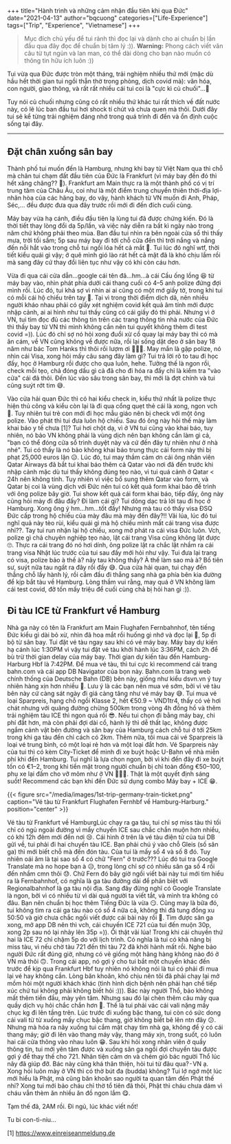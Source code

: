 +++
title="Hành trình và những cảm nhận đầu tiên khi qua Đức"
date="2021-04-13"
author="bqcuong"
categories=["Life-Experience"]
tags=["Trip", "Experience", "Vietnamese"]
+++

> Mục đích chủ yếu để tui rảnh thì đọc lại và dành cho ai chuẩn bị lần đầu qua đây đọc để chuẩn bị tâm lý :)).
> **Warning:** Phong cách viết văn câu từ tụt ngủn và lan man, có thể dài dòng cho bạn nào muốn có thông tin hữu ích luôn :))

Tui vừa qua Đức được tròn một tháng, trải nghiệm nhiều thứ mới (mặc dù hầu hết thời gian tui ngồi thẫn thờ trong phòng, dịch covid mà): văn hóa, con người, giao thông, và rất rất nhiều cái tui coi là "cực kì củ chuối"...🥲

Tuy nói củ chuối nhưng cũng có rất nhiều thứ khác tui rất thích về đất nước này, có lẽ lúc ban đầu tui hơi shock tí chút và chưa quen mà thôi. Dưới đây tui sẽ kể từng trải nghiệm đáng nhớ trong quá trình đi đến và ổn định cuộc sống tại đây.

---

## Đặt chân xuống sân bay

Thành phố tui muốn đến là Hamburg, nhưng khi bay từ Việt Nam qua thì chỗ mà chân tui chạm đất đầu tiên của Đức là Frankfurt (vì máy bay đến đó thì hết xăng chăng?? 🤣). Frankfurt am Main thực ra là một thành phố có vị trí trung tâm của Châu Âu, coi như là một điểm trung chuyển thiên thời-địa lợi-nhân hòa của các hãng bay, do vậy, hành khách từ VN muốn đi Anh, Pháp, Séc,… đều được đưa qua đây trước rồi mới đi đến đích cuối cùng.

Máy bay vừa hạ cánh, điều đầu tiên lạ lùng tui đã được chứng kiến. Đó là thời tiết thay lòng đổi dạ 5p/lần, và việc này diễn ra bất kì ngày nào trong năm chứ không phải theo mùa. Ban đầu tui nhìn ra bên ngoài cửa sổ thì thấy mưa, trời tối sầm; 5p sau máy bay đi tới chỗ cửa đến thì trời nắng và nắng đến nỗi hắt vào trong chỗ tui ngồi lóa hết cả mắt 🤣. Tui lúc đó nghĩ wtf, thời tiết kiểu quái gì vậy; ở quê mình gió lào rát hết cả mặt đã là khó chịu lắm rồi mà sang đây cứ thay đổi liên tục như vậy có khi còn cáu hơn.

Vừa đi qua cái cửa dẫn…google cái tên đã…hm…à cái Cầu ống lồng 😆 từ máy bay vào, nhìn phát phía dưới cái thang cuối có 4–5 anh polize đứng đợi mình rồi. Lúc đó, tui khá sợ vì nhìn ai ai cũng có một mớ giấy tờ, trong khi tui có mỗi cái hộ chiếu trên tay 🥲. Tại vì trong thời điểm dịch dã, nên nhiều người kháo nhau phải có giấy xét nghiệm covid kết quả âm tính mới được nhập cảnh, ai ai hình như tui thấy cũng có cái giấy đó thì phải. Nhưng vì ở VN, tui tìm đọc đủ các thông tin trên các trang thông tin nhà nước của Đức thì thấy bay từ VN thì mình không cần nên tui quyết không thèm đi test covid =)). Lúc đó chỉ sợ nó hỏi xong đuổi xừ cổ quay lại máy bay thì có mà ăn cám, về VN cũng không về được nữa, rồi lại sống dặt dẹo ở sân bay 18 năm như bác Tom Hanks thì thôi rồi lượm ơi 🤣🤣🤣. May mắn là gặp polize, nó nhìn cái Visa, xong hỏi mấy câu sang đây làm gì? Tui trả lời rõ to tau đi học đấy, học ở Hamburg rồi được cho qua luôn, hehe. Tưởng thế là ngon rồi, check mỗi tẹo, chả đóng dấu gì cả đã cho đi hóa ra đấy chỉ là kiểm tra "vào cửa" cái đã thôi. Đến lúc vào sâu trong sân bay, thì mới là đợt chính và tui cũng suýt rớt tim 😅.

Vào cửa hải quan Đức thì có hai kiểu check in, kiểu thứ nhất là polize thực hiện thủ công và kiểu còn lại là đi qua cổng quẹt thẻ cái là xong, ngon vch 🤩. Tuy nhiên tui trẻ con mới đi học mẫu giáo nên bị check với một ông polize. Vào phát thì tui đưa luôn hộ chiếu. Sau đó ông này hỏi thế mày làm khai báo y tế chưa [1]? Tui hơi chột dạ, vì ở VN tui cũng vào khai báo, tuy nhiên, nó bảo VN không phải là vùng dịch nên bạn không cần làm gì cả, "bạn có thể đóng cửa sổ trình duyệt này và cứ đến đây tự nhiên như ở nhà nhé". Tui có thấy là nó bảo không khai báo trung thực cái form này thì bị phạt 25,000 euros lận 😥. Lúc đó, tui may thầm cảm ơn cái ông nhân viên Qatar Airways đã bắt tui khai báo thêm cả Qatar vào nơi đã đến trước khi nhập cảnh mặc dù tui thấy không đúng tẹo nào, vì tui quá cảnh ở Qatar < 24h nên không tính. Tuy nhiên vì việc bổ sung thêm Qatar vào form, và Qatar bị coi là vùng dịch với Đức nên tui có kết quả form khai báo để trình với ông polize bây giờ. Tui show kết quả cái form khai báo, tiếp đấy, ông này cũng hỏi mày đi đâu đấy? Đi làm cái gì? Tui dõng dạc trả lời tau đi học ở Hamburg. Xong ông ý hm…hm…tốt đấy! Nhưng mà tau có thấy visa ĐSQ Đức cấp trong hộ chiếu của mày đâu mà mày đến đây?!! Vãi lúa, lúc đó tui nghĩ quả này tèo rùi, kiểu quái gì mà hộ chiếu mình mất cái trang visa được nhỉ??. Tay tui run nhận lại hộ chiếu, xong mở phát ra cái visa Đức luôn. Vch, polize gì chả chuyên nghiệp tẹo nào, lật cái trang Visa cũng không lật được 🙄. Thực ra cái trang đó nó hơi dính, ông polize lật ra chắc lật nhầm ra cái trang visa Nhật lúc trước của tui sau đấy mới hỏi như vậy. Tui đưa lại trang có visa, polize bảo à thế à? nãy tau không thấy? À thế làm sao mà à? Bố tiên sư, suýt nữa tau ngất ra đây rồi đấy 😅. Qua cửa hải quan, tui chạy đến thẳng chỗ lấy hành lý, rồi cắm đầu đi thẳng sang nhà ga phía bên kia đường để kịp bắt tàu về Hamburg. Lòng thầm vui rằng, may quá ở VN không làm cái test covid, đỡ tốn mấy triệu để cuối cùng chả bị hỏi han gì :)).

## Đi tàu ICE từ Frankfurt về Hamburg

Nhà ga này có tên là Frankfurt am Main Flughafen Fernbahnhof, tên tiếng Đức kiểu gì dài bỏ xừ, nhìn đã hoa mắt rồi huống gì nhớ và đọc lại 🥲, 5p đi bộ từ sân bay. Tui đặt vé tàu ngay sau khi có vé máy bay. Máy bay dự kiến hạ cánh lúc 1:30PM vì vậy tui đặt vé tàu khởi hành lúc 3:36PM, cách 2h để bù trừ thời gian delay của máy bay. Thời gian dự kiến tàu đến Hamburg-Harburg Hbf là 7:42PM. Để mua vé tàu, thì tui cực kì recommend cái trang bahn.com và cái app DB Navigator của bọn này. Bahn.com là trang web chính thống của Deutsche Bahn (DB) bên này, giống như kiểu dsvn.vn ý tuy nhiên hàng xịn hơn nhiều 🤣. Lưu ý là các bạn nên mua vé sớm, bởi vì vé tàu bên này cứ càng sát ngày đi giá càng tăng như vé máy bay 😅. Tui mua vé loại Sparpreis, hạng chỗ ngồi Klasse 2, hết €50.9 ~ VND1tr4, thấy có vẻ hơi chát nhưng với quãng đường chừng 500km trong vòng 4h đồng hồ và thêm trải nghiệm tàu ICE thì ngon quá rồi 😎. Nếu tui chọn đi bằng máy bay, chi phí đắt hơn, mà còn phải đợi dài cổ, hành lý thì dễ thất lạc, không được ngắm cảnh vật bên đường và sân bay của Hamburg cách chỗ tui ở tới 25km trong khi ga tàu đến chỉ cách có 2km. Thêm nữa, tôi mua cái vé Sparpreis là loại vé trung bình, có một loại rẻ hơn và một loại đắt hơn. Vé Sparpreis này của tui thì có kèm City-Ticket để mình đi xe buýt hoặc U-Bahn về nhà miễn phí khi đến Hamburg. Tui nghĩ là lựa chọn ngon, bởi vì khi đến đây đi xe buýt tốn có €1–2, trong khi tiền mặt trong người chuẩn bị chỉ toàn đồng €50–100, phụ xe lại đấm cho vỡ mõm như ở VN 🤣🤣🤣. Thật là một quyết định sáng suốt! Recommend các bạn khi đến Đức sử dụng combo Máy bay + ICE 😁.

{{< figure src="/media/images/1st-trip-germany-train-ticket.png" caption="Vé tàu từ Frankfurt Flughafen Fernhbf về Hamburg-Harburg." position="center" >}}

Vé tàu từ Frankfurt về HamburgLúc chạy ra ga tàu, tui chỉ sợ miss tàu thì tối chỉ có ngủ ngoài đường vì mấy chuyến ICE sau chắc chắn muộn hơn nhiều, có khi 12h đêm mới đến nơi 😢. Cái hình ở trên là vé tàu điện tử của tui DB gửi về, tui phải đi hai chuyến tàu ICE. Bạn phải chú ý vào chỗ Gleis (số sân ga) thì mới biết chỗ mà đến đón tàu. Của tui là mấy số 4 và số 8 đó. Tuy nhiên oái ăm là tại sao số 4 có chữ "Fern" ở trước??? Lúc đó tui tra Google Translate mà no hope bạn à 😥, trong lòng chỉ sợ có nhiều sân ga số 4 rồi đến nhầm cmn thôi 😓. Chữ Fern đó bây giờ ngồi viết bài này tui mới tìm hiểu ra là Fernbahnhof, có nghĩa là ga tàu đường dài để phân biệt với Regionalbahnhof là ga tàu nội địa. Sang đây đừng nghĩ có Google Translate là ngon, bởi vì có nhiều từ vì dài quá người ta viết tắt, và mình tra không có đâu. Bạn nên chuẩn bị học thêm Tiếng Đức là vừa 😏. Cũng may là bữa đó, tui không tìm ra cái ga tàu nào có số 4 nữa cả, không thì đã tung đồng xu 50:50 và giờ chưa chắc ngồi viết được cái bài này rồi 🤣. Tìm được sân ga xong, mở app DB nên thì vch, cái chuyến ICE 721 của tui đến muộn 30p, xong 2p sau nó lại nhảy lên 35p =)). Ôi thật vãi lúa! Trong khi cái chuyến thứ hai là ICE 72 chỉ chậm 5p do với lịch trình. Có nghĩa là tui có khả năng bị miss tàu, vì nếu chờ tàu 721 đến thì tàu 72 đã khởi hành mất rồi. Nghe bảo người Đức rất đúng giờ, nhưng có vẻ giống một hãng hàng không nào đó ở VN mà thôi 🙃. Trong cái app, nó gợi ý cho tui bắt một chuyến khác đến trước để kịp qua Frankfurt Hbf tuy nhiên nó không nói là tui có phải đi mua lại vé hay không cần. Lòng băn khoăn, khó chịu nên tôi đã phải chạy lại mở mồm hỏi một người khách khác (tình hình dịch bệnh nên phải hạn chế tiếp xúc chứ tui không phải không biết hỏi :))). Bác này người Thổ, bảo không mất thêm tiền đầu, mày yên tâm. Nhưng sau đó lại chèn thêm câu mày qua quầy dịch vụ hỏi chắc chắn hơn 🤣. Thế là tui phải vác cái vali nặng mấy chục kg đi lên tầng trên. Lúc trước đi xuống bậc thang, tui còn có sức dong cái vali từ từ xuống mấy chục bậc thang, giờ không biết bê lên ntn đây 😕. Nhưng mà hóa ra nãy xuống tui cắm mặt chạy tìm nhà ga, không để ý có cái thang máy; giờ đi lên vào thang máy vậy, thang máy xịn, trong suốt, có luôn hai cái cửa thông vào nhau luôn 😁. Sau khi hỏi xong nhân viên ở quầy thông tin, tui mới yên tâm được và xuống sân ga ngồi đợi chuyến tàu được gợi ý để thay thế cho 721. Nhân tiện cảm ơn và chém gió bác người Thổ lúc nãy đã giúp đỡ. Bác này cũng khá thân thiện, hỏi tui từ đâu qua? - VN ạ. Xong hỏi luôn mày ở VN thì có thờ bút đa (budda) không? Tui lớ ngớ một lúc mới hiểu là Phật, mà cũng băn khoăn sao người ta quan tâm đến Phật thế nhỉ? Xong tui mới bảo cháu chỉ thờ tổ tiên đã thôi, Phật thì cháu chưa dám vì cháu vẫn thèm ăn nhiều ăn đồ ngon lắm 😋.

Tạm thế đã, 2AM rồi. Đi ngủ, lúc khác viết nốt!

Tu bi con-tì-niu...

[1] https://www.einreiseanmeldung.de